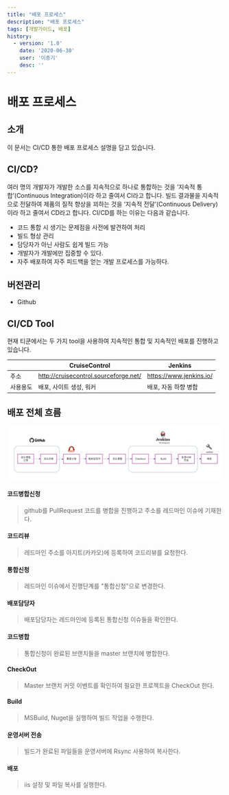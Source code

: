 ```yaml
---
title: "배포 프로세스"
description: "배포 프로세스"
tags: [개발가이드, 배포]
history:
  - version: '1.0'
    date: '2020-06-30'
    user: '이종기'
    desc: ''
---
```


# 배포 프로세스

## 소개
이 문서는 CI/CD 통한 배포 프로세스 설명을 담고 있습니다.

## CI/CD?
여러 명의 개발자가 개발한 소스를 지속적으로 하나로 통합하는 것을 ‘지속적 통합’(Continuous Integration)이라 하고 줄여서 CI라고 합니다. 빌드 결과물을 지속적으로 전달하여 제품의 질적 향상을 꾀하는 것을 ‘지속적 전달’(Continuous Delivery)이라 하고 줄여서 CD라고 합니다. CI/CD를 하는 이유는 다음과 같습니다.

- 코드 통합 시 생기는 문제점을 사전에 발견하여 처리
- 빌드 형상 관리
- 담당자가 아닌 사람도 쉽게 빌드 가능
- 개발자가 개발에만 집중할 수 있다.
- 자주 배포하여 자주 피드백을 얻는 개발 프로세스를 가능하다.

## 버전관리
- Github
> 

## CI/CD Tool
현재 티쿤에서는 두 가지 tool을 사용하여 지속적인 통합 및 지속적인 배포를 진행하고 있습니다.

|  | CruiseControl | Jenkins |
| --- | --- | --- | 
| 주소 | <http://cruisecontrol.sourceforge.net/> | <https://www.jenkins.io/> |
| 사용용도 | 배포, 사이트 생성, 워커 | 배포, 자동 하향 병합 |



## 배포 전체 흐름

![flow](./img/flow.png)

#### 코드병합신청
> github를 PullRequest 코드를 병합을 진행하고 주소를 레드마인 이슈에 기재한다.

#### 코드리뷰
> 레드마인 주소를 아지트(카카오)에 등록하여 코드리뷰를 요청한다.

#### 통합신청
> 레드마인 이슈에서 진행단계를 "통합신청"으로 변경한다.

#### 배포담당자
> 배포담당자는 레드마인에 등록된 통합신청 이슈들을 확인한다.

#### 코드병합
> 통합신청이 완료된 브랜치들을 master 브랜치에 병합한다.

####  CheckOut
> Master 브랜치 커밋 이벤트를 확인하여 필요한 프로젝트을 CheckOut 한다.

#### Build
> MSBuild, Nuget을 실행하여 빌드 작업을 수행한다.

#### 운영서버 전송
> 빌드가 완료된 파일들을 운영서버에 Rsync 사용하여 복사한다.

#### 배포
> iis 설정 및 파일 복사를 실행한다.
